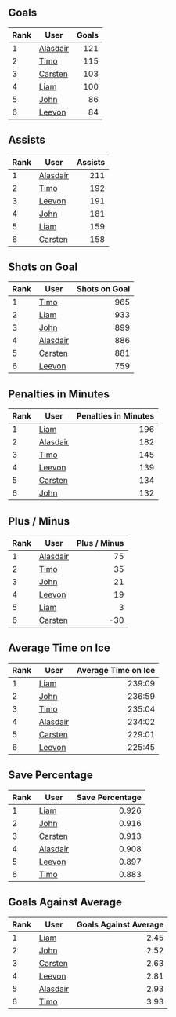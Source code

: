 ## Goals
| Rank | User | Goals |
| :--- | ---- | ---------: |
| 1 | [Alasdair](https://github.com/llevasseur/fantasy-hockey-league/blob/main/ROSTERS.md#Alasdair) |  121 |
| 2 | [Timo](https://github.com/llevasseur/fantasy-hockey-league/blob/main/ROSTERS.md#Timo) |  115 |
| 3 | [Carsten](https://github.com/llevasseur/fantasy-hockey-league/blob/main/ROSTERS.md#Carsten) |  103 |
| 4 | [Liam](https://github.com/llevasseur/fantasy-hockey-league/blob/main/ROSTERS.md#Liam) |  100 |
| 5 | [John](https://github.com/llevasseur/fantasy-hockey-league/blob/main/ROSTERS.md#John) |  86 |
| 6 | [Leevon](https://github.com/llevasseur/fantasy-hockey-league/blob/main/ROSTERS.md#Leevon) |  84 |
## Assists
| Rank | User | Assists |
| :--- | ---- | ---------: |
| 1 | [Alasdair](https://github.com/llevasseur/fantasy-hockey-league/blob/main/ROSTERS.md#Alasdair) |  211 |
| 2 | [Timo](https://github.com/llevasseur/fantasy-hockey-league/blob/main/ROSTERS.md#Timo) |  192 |
| 3 | [Leevon](https://github.com/llevasseur/fantasy-hockey-league/blob/main/ROSTERS.md#Leevon) |  191 |
| 4 | [John](https://github.com/llevasseur/fantasy-hockey-league/blob/main/ROSTERS.md#John) |  181 |
| 5 | [Liam](https://github.com/llevasseur/fantasy-hockey-league/blob/main/ROSTERS.md#Liam) |  159 |
| 6 | [Carsten](https://github.com/llevasseur/fantasy-hockey-league/blob/main/ROSTERS.md#Carsten) |  158 |
## Shots on Goal
| Rank | User | Shots on Goal |
| :--- | ---- | ---------: |
| 1 | [Timo](https://github.com/llevasseur/fantasy-hockey-league/blob/main/ROSTERS.md#Timo) |  965 |
| 2 | [Liam](https://github.com/llevasseur/fantasy-hockey-league/blob/main/ROSTERS.md#Liam) |  933 |
| 3 | [John](https://github.com/llevasseur/fantasy-hockey-league/blob/main/ROSTERS.md#John) |  899 |
| 4 | [Alasdair](https://github.com/llevasseur/fantasy-hockey-league/blob/main/ROSTERS.md#Alasdair) |  886 |
| 5 | [Carsten](https://github.com/llevasseur/fantasy-hockey-league/blob/main/ROSTERS.md#Carsten) |  881 |
| 6 | [Leevon](https://github.com/llevasseur/fantasy-hockey-league/blob/main/ROSTERS.md#Leevon) |  759 |
## Penalties in Minutes
| Rank | User | Penalties in Minutes |
| :--- | ---- | ---------: |
| 1 | [Liam](https://github.com/llevasseur/fantasy-hockey-league/blob/main/ROSTERS.md#Liam) |  196 |
| 2 | [Alasdair](https://github.com/llevasseur/fantasy-hockey-league/blob/main/ROSTERS.md#Alasdair) |  182 |
| 3 | [Timo](https://github.com/llevasseur/fantasy-hockey-league/blob/main/ROSTERS.md#Timo) |  145 |
| 4 | [Leevon](https://github.com/llevasseur/fantasy-hockey-league/blob/main/ROSTERS.md#Leevon) |  139 |
| 5 | [Carsten](https://github.com/llevasseur/fantasy-hockey-league/blob/main/ROSTERS.md#Carsten) |  134 |
| 6 | [John](https://github.com/llevasseur/fantasy-hockey-league/blob/main/ROSTERS.md#John) |  132 |
## Plus / Minus
| Rank | User | Plus / Minus |
| :--- | ---- | ---------: |
| 1 | [Alasdair](https://github.com/llevasseur/fantasy-hockey-league/blob/main/ROSTERS.md#Alasdair) |  75 |
| 2 | [Timo](https://github.com/llevasseur/fantasy-hockey-league/blob/main/ROSTERS.md#Timo) |  35 |
| 3 | [John](https://github.com/llevasseur/fantasy-hockey-league/blob/main/ROSTERS.md#John) |  21 |
| 4 | [Leevon](https://github.com/llevasseur/fantasy-hockey-league/blob/main/ROSTERS.md#Leevon) |  19 |
| 5 | [Liam](https://github.com/llevasseur/fantasy-hockey-league/blob/main/ROSTERS.md#Liam) |  3 |
| 6 | [Carsten](https://github.com/llevasseur/fantasy-hockey-league/blob/main/ROSTERS.md#Carsten) |  -30 |
## Average Time on Ice
| Rank | User | Average Time on Ice |
| :--- | ---- | ---------: |
| 1 | [Liam](https://github.com/llevasseur/fantasy-hockey-league/blob/main/ROSTERS.md#Liam) |  239:09 |
| 2 | [John](https://github.com/llevasseur/fantasy-hockey-league/blob/main/ROSTERS.md#John) |  236:59 |
| 3 | [Timo](https://github.com/llevasseur/fantasy-hockey-league/blob/main/ROSTERS.md#Timo) |  235:04 |
| 4 | [Alasdair](https://github.com/llevasseur/fantasy-hockey-league/blob/main/ROSTERS.md#Alasdair) |  234:02 |
| 5 | [Carsten](https://github.com/llevasseur/fantasy-hockey-league/blob/main/ROSTERS.md#Carsten) |  229:01 |
| 6 | [Leevon](https://github.com/llevasseur/fantasy-hockey-league/blob/main/ROSTERS.md#Leevon) |  225:45 |
## Save Percentage
| Rank | User | Save Percentage |
| :--- | ---- | ---------: |
| 1 | [Liam](https://github.com/llevasseur/fantasy-hockey-league/blob/main/ROSTERS.md#Liam) |  0.926 |
| 2 | [John](https://github.com/llevasseur/fantasy-hockey-league/blob/main/ROSTERS.md#John) |  0.916 |
| 3 | [Carsten](https://github.com/llevasseur/fantasy-hockey-league/blob/main/ROSTERS.md#Carsten) |  0.913 |
| 4 | [Alasdair](https://github.com/llevasseur/fantasy-hockey-league/blob/main/ROSTERS.md#Alasdair) |  0.908 |
| 5 | [Leevon](https://github.com/llevasseur/fantasy-hockey-league/blob/main/ROSTERS.md#Leevon) |  0.897 |
| 6 | [Timo](https://github.com/llevasseur/fantasy-hockey-league/blob/main/ROSTERS.md#Timo) |  0.883 |
## Goals Against Average
| Rank | User | Goals Against Average |
| :--- | ---- | ---------: |
| 1 | [Liam](https://github.com/llevasseur/fantasy-hockey-league/blob/main/ROSTERS.md#Liam) |  2.45 |
| 2 | [John](https://github.com/llevasseur/fantasy-hockey-league/blob/main/ROSTERS.md#John) |  2.52 |
| 3 | [Carsten](https://github.com/llevasseur/fantasy-hockey-league/blob/main/ROSTERS.md#Carsten) |  2.63 |
| 4 | [Leevon](https://github.com/llevasseur/fantasy-hockey-league/blob/main/ROSTERS.md#Leevon) |  2.81 |
| 5 | [Alasdair](https://github.com/llevasseur/fantasy-hockey-league/blob/main/ROSTERS.md#Alasdair) |  2.93 |
| 6 | [Timo](https://github.com/llevasseur/fantasy-hockey-league/blob/main/ROSTERS.md#Timo) |  3.93 |

